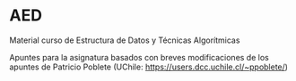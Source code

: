 # AED
Material curso de Estructura de Datos y Técnicas Algorítmicas

Apuntes para la asignatura basados con breves modificaciones de los apuntes de Patricio Poblete (UChile: https://users.dcc.uchile.cl/~ppoblete/)
